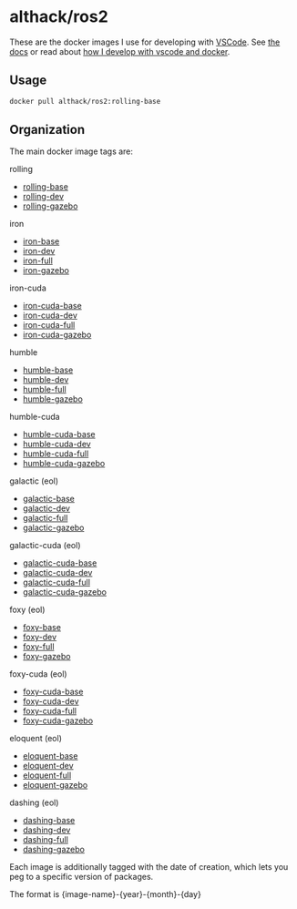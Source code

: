 # althack/ros2

These are the docker images I use for developing with [VSCode](https://code.visualstudio.com/).
See [the docs](https://athackst.github.io/dockerfiles) or read about  [how I develop with vscode and docker](https://www.allisonthackston.com/articles/docker_development.html).

## Usage

```bash
docker pull althack/ros2:rolling-base
```

## Organization

The main docker image tags are:


rolling
  
* [rolling-base](https://github.com/athackst/dockerfiles/blob/main/ros2/rolling.Dockerfile)
* [rolling-dev](https://github.com/athackst/dockerfiles/blob/main/ros2/rolling.Dockerfile)
* [rolling-gazebo](https://github.com/athackst/dockerfiles/blob/main/ros2/rolling.Dockerfile)

iron
  
* [iron-base](https://github.com/athackst/dockerfiles/blob/main/ros2/iron.Dockerfile)
* [iron-dev](https://github.com/athackst/dockerfiles/blob/main/ros2/iron.Dockerfile)
* [iron-full](https://github.com/athackst/dockerfiles/blob/main/ros2/iron.Dockerfile)
* [iron-gazebo](https://github.com/athackst/dockerfiles/blob/main/ros2/iron.Dockerfile)

iron-cuda
  
* [iron-cuda-base](https://github.com/athackst/dockerfiles/blob/main/ros2/iron-cuda.Dockerfile)
* [iron-cuda-dev](https://github.com/athackst/dockerfiles/blob/main/ros2/iron-cuda.Dockerfile)
* [iron-cuda-full](https://github.com/athackst/dockerfiles/blob/main/ros2/iron-cuda.Dockerfile)
* [iron-cuda-gazebo](https://github.com/athackst/dockerfiles/blob/main/ros2/iron-cuda.Dockerfile)

humble
  
* [humble-base](https://github.com/athackst/dockerfiles/blob/main/ros2/humble.Dockerfile)
* [humble-dev](https://github.com/athackst/dockerfiles/blob/main/ros2/humble.Dockerfile)
* [humble-full](https://github.com/athackst/dockerfiles/blob/main/ros2/humble.Dockerfile)
* [humble-gazebo](https://github.com/athackst/dockerfiles/blob/main/ros2/humble.Dockerfile)

humble-cuda
  
* [humble-cuda-base](https://github.com/athackst/dockerfiles/blob/main/ros2/humble-cuda.Dockerfile)
* [humble-cuda-dev](https://github.com/athackst/dockerfiles/blob/main/ros2/humble-cuda.Dockerfile)
* [humble-cuda-full](https://github.com/athackst/dockerfiles/blob/main/ros2/humble-cuda.Dockerfile)
* [humble-cuda-gazebo](https://github.com/athackst/dockerfiles/blob/main/ros2/humble-cuda.Dockerfile)

galactic (eol)
  
* [galactic-base](https://github.com/athackst/dockerfiles/blob/main/ros2/galactic.Dockerfile)
* [galactic-dev](https://github.com/athackst/dockerfiles/blob/main/ros2/galactic.Dockerfile)
* [galactic-full](https://github.com/athackst/dockerfiles/blob/main/ros2/galactic.Dockerfile)
* [galactic-gazebo](https://github.com/athackst/dockerfiles/blob/main/ros2/galactic.Dockerfile)

galactic-cuda (eol)
  
* [galactic-cuda-base](https://github.com/athackst/dockerfiles/blob/main/ros2/galactic-cuda.Dockerfile)
* [galactic-cuda-dev](https://github.com/athackst/dockerfiles/blob/main/ros2/galactic-cuda.Dockerfile)
* [galactic-cuda-full](https://github.com/athackst/dockerfiles/blob/main/ros2/galactic-cuda.Dockerfile)
* [galactic-cuda-gazebo](https://github.com/athackst/dockerfiles/blob/main/ros2/galactic-cuda.Dockerfile)

foxy (eol)
  
* [foxy-base](https://github.com/athackst/dockerfiles/blob/main/ros2/foxy.Dockerfile)
* [foxy-dev](https://github.com/athackst/dockerfiles/blob/main/ros2/foxy.Dockerfile)
* [foxy-full](https://github.com/athackst/dockerfiles/blob/main/ros2/foxy.Dockerfile)
* [foxy-gazebo](https://github.com/athackst/dockerfiles/blob/main/ros2/foxy.Dockerfile)

foxy-cuda (eol)
  
* [foxy-cuda-base](https://github.com/athackst/dockerfiles/blob/main/ros2/foxy-cuda.Dockerfile)
* [foxy-cuda-dev](https://github.com/athackst/dockerfiles/blob/main/ros2/foxy-cuda.Dockerfile)
* [foxy-cuda-full](https://github.com/athackst/dockerfiles/blob/main/ros2/foxy-cuda.Dockerfile)
* [foxy-cuda-gazebo](https://github.com/athackst/dockerfiles/blob/main/ros2/foxy-cuda.Dockerfile)

eloquent (eol)
  
* [eloquent-base](https://github.com/athackst/dockerfiles/blob/main/ros2/eloquent.Dockerfile)
* [eloquent-dev](https://github.com/athackst/dockerfiles/blob/main/ros2/eloquent.Dockerfile)
* [eloquent-full](https://github.com/athackst/dockerfiles/blob/main/ros2/eloquent.Dockerfile)
* [eloquent-gazebo](https://github.com/athackst/dockerfiles/blob/main/ros2/eloquent.Dockerfile)

dashing (eol)
  
* [dashing-base](https://github.com/athackst/dockerfiles/blob/main/ros2/dashing.Dockerfile)
* [dashing-dev](https://github.com/athackst/dockerfiles/blob/main/ros2/dashing.Dockerfile)
* [dashing-full](https://github.com/athackst/dockerfiles/blob/main/ros2/dashing.Dockerfile)
* [dashing-gazebo](https://github.com/athackst/dockerfiles/blob/main/ros2/dashing.Dockerfile)


Each image is additionally tagged with the date of creation, which lets you peg to a specific version of packages.

The format is {image-name}-{year}-{month}-{day}